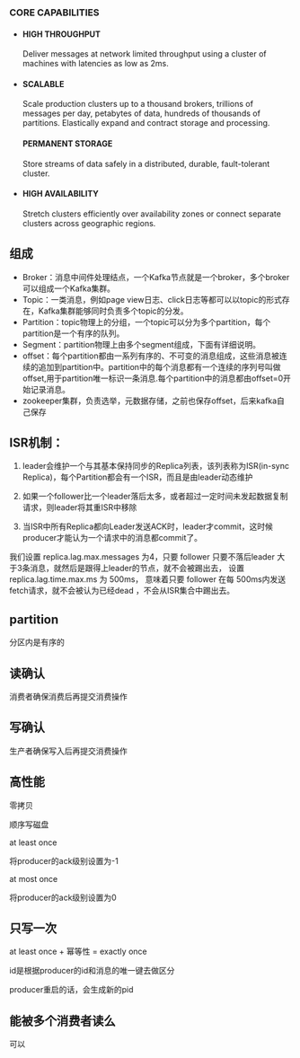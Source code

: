 ### CORE CAPABILITIES

- #### HIGH THROUGHPUT

  Deliver messages at network limited throughput using a cluster of machines with latencies as low as 2ms.

- #### SCALABLE

  Scale production clusters up to a thousand brokers, trillions of messages per day, petabytes of data, hundreds of thousands of partitions. Elastically expand and contract storage and processing.

  #### PERMANENT STORAGE

  Store streams of data safely in a distributed, durable, fault-tolerant cluster.

- #### HIGH AVAILABILITY

  Stretch clusters efficiently over availability zones or connect separate clusters across geographic regions.





## 组成

- Broker：消息中间件处理结点，一个Kafka节点就是一个broker，多个broker可以组成一个Kafka集群。
- Topic：一类消息，例如page view日志、click日志等都可以以topic的形式存在，Kafka集群能够同时负责多个topic的分发。
- Partition：topic物理上的分组，一个topic可以分为多个partition，每个partition是一个有序的队列。
- Segment：partition物理上由多个segment组成，下面有详细说明。
- offset：每个partition都由一系列有序的、不可变的消息组成，这些消息被连续的追加到partition中。partition中的每个消息都有一个连续的序列号叫做offset,用于partition唯一标识一条消息.每个partition中的消息都由offset=0开始记录消息。
- zookeeper集群，负责选举，元数据存储，之前也保存offset，后来kafka自己保存



## ISR机制：

1. leader会维护一个与其基本保持同步的Replica列表，该列表称为ISR(in-sync Replica)，每个Partition都会有一个ISR，而且是由leader动态维护

2. 如果一个follower比一个leader落后太多，或者超过一定时间未发起数据复制请求，则leader将其重ISR中移除

3. 当ISR中所有Replica都向Leader发送ACK时，leader才commit，这时候producer才能认为一个请求中的消息都commit了。



我们设置 replica.lag.max.messages 为4，只要 follower 只要不落后leader 大于3条消息，就然后是跟得上leader的节点，就不会被踢出去， 设置 replica.lag.time.max.ms 为 500ms， 意味着只要 follower 在每 500ms内发送fetch请求，就不会被认为已经dead ，不会从ISR集合中踢出去。









## partition

分区内是有序的



## 读确认

消费者确保消费后再提交消费操作



## 写确认

生产者确保写入后再提交消费操作





## 高性能

零拷贝

顺序写磁盘





at least once

将producer的ack级别设置为-1



at most once

将producer的ack级别设置为0



## 只写一次

at least once + 幂等性 = exactly once

id是根据producer的id和消息的唯一键去做区分

producer重启的话，会生成新的pid





## 能被多个消费者读么

可以

